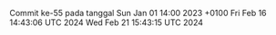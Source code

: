 Commit ke-55 pada tanggal Sun Jan 01 14:00 2023 +0100
Fri Feb 16 14:43:06 UTC 2024
Wed Feb 21 15:43:15 UTC 2024
